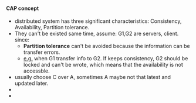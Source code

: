 #### CAP concept
- distributed system has three significant characteristics: Consistency, Availability, Partition tolerance.
- They can't be existed same time, assume: G1,G2 are servers, client. since:
  - **Partition tolerance** can't be avoided because the information can be transfer errors.
  - [e.g.](https://www.ruanyifeng.com/blog/2018/07/cap.html) when G1 transfer info to G2. If keeps consistency, G2 should be locked and can't be wrote, which means that the availability is not accessble.
- usually choose C over A, sometimes A maybe not that latest and updated later.
- 
- 
